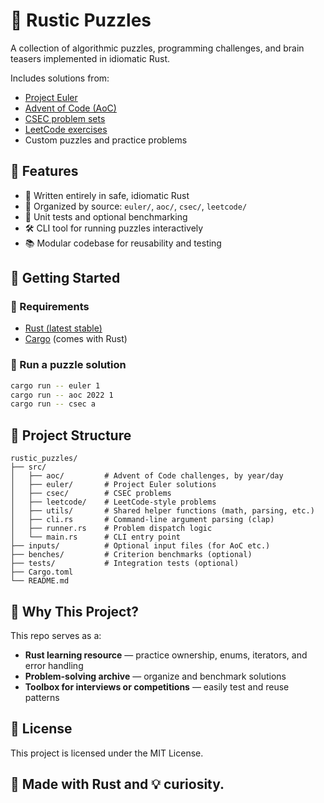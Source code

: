 # 🧩 Rustic Puzzles

A collection of algorithmic puzzles, programming challenges, and brain teasers implemented in idiomatic Rust.

Includes solutions from:
- [Project Euler](https://projecteuler.net/)
- [Advent of Code (AoC)](https://adventofcode.com/)
- [CSEC problem sets](https://cses.fi/problemset/)
- [LeetCode exercises](https://leetcode.com/)
- Custom puzzles and practice problems


## 🚀 Features

- 🦀 Written entirely in safe, idiomatic Rust
- 📁 Organized by source: `euler/`, `aoc/`, `csec/`, `leetcode/`
- 🧪 Unit tests and optional benchmarking
- 🛠 CLI tool for running puzzles interactively
- 📚 Modular codebase for reusability and testing


## 🧰 Getting Started

### 🔧 Requirements
- [Rust (latest stable)](https://rust-lang.org/tools/install)
- [Cargo](https://doc.rust-lang.org/cargo/) (comes with Rust)

### 🔄 Run a puzzle solution
```bash
cargo run -- euler 1
cargo run -- aoc 2022 1
cargo run -- csec a
```


## 📁 Project Structure

```
rustic_puzzles/
├── src/
│   ├── aoc/         # Advent of Code challenges, by year/day
│   ├── euler/       # Project Euler solutions
│   ├── csec/        # CSEC problems
│   ├── leetcode/    # LeetCode-style problems
│   ├── utils/       # Shared helper functions (math, parsing, etc.)
│   ├── cli.rs       # Command-line argument parsing (clap)
│   ├── runner.rs    # Problem dispatch logic
│   └── main.rs      # CLI entry point
├── inputs/          # Optional input files (for AoC etc.)
├── benches/         # Criterion benchmarks (optional)
├── tests/           # Integration tests (optional)
├── Cargo.toml
└── README.md
```


## 🧠 Why This Project?

This repo serves as a:
- **Rust learning resource** — practice ownership, enums, iterators, and error handling
- **Problem-solving archive** — organize and benchmark solutions
- **Toolbox for interviews or competitions** — easily test and reuse patterns


## 📜 License

This project is licensed under the MIT License.


## 🦀 Made with Rust and 💡 curiosity.


